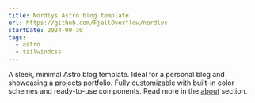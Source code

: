 ```yaml
---
title: Nordlys Astro blog template
url: https://github.com/FjellOverflow/nordlys
startDate: 2024-09-30
tags:
  - astro
  - tailwindcss
---
```


A sleek, minimal Astro blog template.
Ideal for a personal blog and showcasing a projects portfolio.
Fully customizable with built-in color schemes and ready-to-use components.
Read more in the [about](/about) section.
